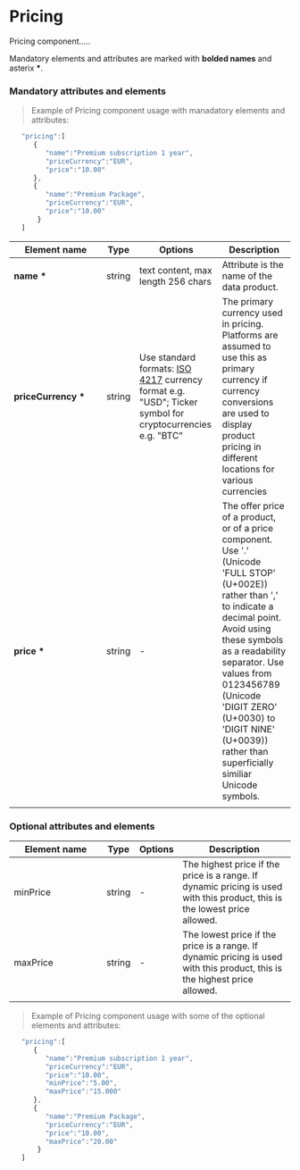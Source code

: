 # Pricing

Pricing component.....

Mandatory elements and attributes are marked with **bolded names** and asterix **\***. 


### Mandatory attributes and elements

> Example of Pricing component usage with manadatory elements and attributes:

```javascript
   "pricing":[
      {
         "name":"Premium subscription 1 year",
         "priceCurrency":"EUR",
         "price":"10.00"
      },
      {
         "name":"Premium Package",
         "priceCurrency":"EUR",
         "price":"10.00"
       }
   ]
```

| <div style="width:150px">Element name</div>   | Type  | Options  | Description  |
|---|---|---|---|
| **name** **\*** | string  | text content, max length 256 chars  | Attribute is the name of the data product.  | 
| **priceCurrency** **\*** | string  | Use standard formats: [ISO 4217](https://en.wikipedia.org/wiki/ISO_4217) currency format e.g. "USD"; Ticker symbol for cryptocurrencies e.g. "BTC"  | The primary currency used in pricing. Platforms are assumed to use this as primary currency if currency conversions are used to display product pricing in different locations for various currencies  |
|  **price** **\*** | string  | -  | The offer price of a product, or of a price component. Use '.' (Unicode 'FULL STOP' (U+002E)) rather than ',' to indicate a decimal point. Avoid using these symbols as a readability separator. Use values from 0123456789 (Unicode 'DIGIT ZERO' (U+0030) to 'DIGIT NINE' (U+0039)) rather than superficially similiar Unicode symbols.  |
|   |   |   |   |


### Optional attributes and elements

| <div style="width:150px">Element name</div>   | Type  | Options  | Description  |
|---|---|---|---|
|  minPrice | string  | -  | The highest price if the price is a range. If dynamic pricing is used with this product, this is the lowest price allowed. |
|  maxPrice | string  | -  | The lowest price if the price is a range. If dynamic pricing is used with this product, this is the highest price allowed. |
|   |   |   |   |

> Example of Pricing component usage with some of the optional elements and attributes:

```javascript
   "pricing":[
      {
         "name":"Premium subscription 1 year",
         "priceCurrency":"EUR",
         "price":"10.00",
         "minPrice":"5.00",
         "maxPrice":"15.000"
      },
      {
         "name":"Premium Package",
         "priceCurrency":"EUR",
         "price":"10.00",
         "maxPrice":"20.00"
       }
   ]
```